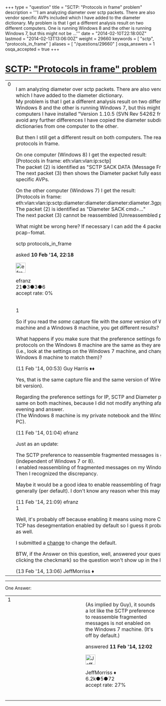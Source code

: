 +++
type = "question"
title = "SCTP: &quot;Protocols in frame&quot; problem"
description = '''I am analyzing diameter over sctp packets.  There are also vendor specific AVPs included which I have added to the diameter dictionary. My problem is that I get a different analysis result on two different computers. One is running Windows 8 and the other is running Windows 7, but this might not be ...'''
date = "2014-02-10T22:18:00Z"
lastmod = "2014-02-13T13:06:00Z"
weight = 29660
keywords = [ "sctp", "protocols_in_frame" ]
aliases = [ "/questions/29660" ]
osqa_answers = 1
osqa_accepted = true
+++

<div class="headNormal">

# [SCTP: "Protocols in frame" problem](/questions/29660/sctp-protocols-in-frame-problem)

</div>

<div id="main-body">

<div id="askform">

<table id="question-table" style="width:100%;"><colgroup><col style="width: 50%" /><col style="width: 50%" /></colgroup><tbody><tr class="odd"><td style="width: 30px; vertical-align: top"><div class="vote-buttons"><span id="post-29660-upvote" class="ajax-command post-vote up" rel="nofollow" title="I like this post (click again to cancel)"> </span><div id="post-29660-score" class="post-score" title="current number of votes">0</div><span id="post-29660-downvote" class="ajax-command post-vote down" rel="nofollow" title="I dont like this post (click again to cancel)"> </span> <span id="favorite-mark" class="ajax-command favorite-mark" rel="nofollow" title="mark/unmark this question as favorite (click again to cancel)"> </span><div id="favorite-count" class="favorite-count"></div></div></td><td><div id="item-right"><div class="question-body"><p>I am analyzing diameter over sctp packets. There are also vendor specific AVPs included which I have added to the diameter dictionary.<br />
My problem is that I get a different analysis result on two different computers. One is running Windows 8 and the other is running Windows 7, but this might not be relevant. On both computers I have installed "Version 1.10.5 (SVN Rev 54262 from /trunk-1.10)". And to avoid any further differences I have copied the diameter subdirectory contaning the dictionaries from one computer to the other.</p><p>But then I still get a different result on both computers. The reason are the detected protocols in frame.</p><p>On one computer (Windows 8) I get the expected result:<br />
[Protocols in frame: eth:vlan:vlan:ip:sctp]<br />
The packet (2) is identified as "SCTP SACK DATA (Message Fragment)"<br />
The next packet (3) then shows the Diameter packet fully eassembled with all vendor specific AVPs.<br />
</p><p>On the other computer (Windows 7) I get the result:<br />
[Protocols in frame: eth:vlan:vlan:ip:sctp:diameter:diameter:diameter:diameter.3gpp:diameter:diameter.3gpp:xml]<br />
The packet (2) is identified as "Diameter SACK cmd=..."<br />
The next packet (3) cannot be reassembled [Unreassembled packet: Diameter]</p><p>What might be wrong here? If necessary I can add the 4 packets around the problem in pcap-fomat.</p></div><div id="question-tags" class="tags-container tags"><span class="post-tag tag-link-sctp" rel="tag" title="see questions tagged &#39;sctp&#39;">sctp</span> <span class="post-tag tag-link-protocols_in_frame" rel="tag" title="see questions tagged &#39;protocols_in_frame&#39;">protocols_in_frame</span></div><div id="question-controls" class="post-controls"></div><div class="post-update-info-container"><div class="post-update-info post-update-info-user"><p>asked <strong>10 Feb '14, 22:18</strong></p><img src="https://secure.gravatar.com/avatar/f76e1057a16ab7d81c0981c956f34ae1?s=32&amp;d=identicon&amp;r=g" class="gravatar" width="32" height="32" alt="efranz&#39;s gravatar image" /><p><span>efranz</span><br />
<span class="score" title="21 reputation points">21</span><span title="3 badges"><span class="badge1">●</span><span class="badgecount">3</span></span><span title="3 badges"><span class="silver">●</span><span class="badgecount">3</span></span><span title="6 badges"><span class="bronze">●</span><span class="badgecount">6</span></span><br />
<span class="accept_rate" title="Rate of the user&#39;s accepted answers">accept rate:</span> <span title="efranz has no accepted answers">0%</span> </br></br></p></div></div><div id="comments-container-29660" class="comments-container"><span id="29665"></span><div id="comment-29665" class="comment"><div id="post-29665-score" class="comment-score">1</div><div class="comment-text"><p>So if you read the <em>same</em> capture file with the <em>same</em> version of Wireshark on a Windows 7 machine and a Windows 8 machine, you get different results?</p><p>What happens if you make sure that the preference settings for the IP, SCTP and Diameter protocols on the Windows 8 machine are the same as they are on the Windows 7 machine (i.e., look at the settings on the Windows 7 machine, and change the settings on the Windows 8 machine to match them)?</p></div><div id="comment-29665-info" class="comment-info"><span class="comment-age">(11 Feb '14, 00:53)</span> <span class="comment-user userinfo">Guy Harris ♦♦</span></div></div><span id="29666"></span><div id="comment-29666" class="comment"><div id="post-29666-score" class="comment-score"></div><div class="comment-text"><p>Yes, that is the same capture file and the same version of Wireshark (in both cases the 64-bit version).<br />
</p><p>Regarding the preference settings for IP, SCTP and Diameter protocol I assume these are the same on both machines, because I did not modify anything afaik. But I will check it in the evening and answer.<br />
(The Windows 8 machine is my private notebook and the Windows 7 machine is the office PC).</p></div><div id="comment-29666-info" class="comment-info"><span class="comment-age">(11 Feb '14, 01:04)</span> <span class="comment-user userinfo">efranz</span></div></div><span id="29726"></span><div id="comment-29726" class="comment"><div id="post-29726-score" class="comment-score"></div><div class="comment-text"><p>Just as an update:<br />
</p><p>The SCTP preference to reassemble fragmented messages is generally not enabled (independent of Windows 7 or 8).<br />
I enabled reassembling of fragmented messages on my Windows 8 machine and forgot it. Then I recognized the discrepancy.<br />
</p><p>Maybe it would be a good idea to enable reassembling of fragmented SCTP messages generally (per default). I don't know any reason wher this may harm.</p></div><div id="comment-29726-info" class="comment-info"><span class="comment-age">(11 Feb '14, 21:09)</span> <span class="comment-user userinfo">efranz</span></div></div><span id="29839"></span><div id="comment-29839" class="comment"><div id="post-29839-score" class="comment-score">1</div><div class="comment-text"><p>Well, it's probably off because enabling it means using more CPU and lots more memory. But TCP has desegmentation enabled by default so I guess it probably makes sense for SCTP to as well.</p><p>I submitted a <a href="https://code.wireshark.org/review/#/c/200/">change</a> to change the default.</p><p>BTW, if the Answer on this question, well, answered your question, please Accept it (by clicking the checkmark) so the question won't show up in the list of unanswered questions.</p></div><div id="comment-29839-info" class="comment-info"><span class="comment-age">(13 Feb '14, 13:06)</span> <span class="comment-user userinfo">JeffMorriss ♦</span></div></div></div><div id="comment-tools-29660" class="comment-tools"></div><div class="clear"></div><div id="comment-29660-form-container" class="comment-form-container"></div><div class="clear"></div></div></td></tr></tbody></table>

------------------------------------------------------------------------

<div class="tabBar">

<span id="sort-top"></span>

<div class="headQuestions">

One Answer:

</div>

</div>

<span id="29713"></span>

<div id="answer-container-29713" class="answer accepted-answer">

<table style="width:100%;"><colgroup><col style="width: 50%" /><col style="width: 50%" /></colgroup><tbody><tr class="odd"><td style="width: 30px; vertical-align: top"><div class="vote-buttons"><span id="post-29713-upvote" class="ajax-command post-vote up" rel="nofollow" title="I like this post (click again to cancel)"> </span><div id="post-29713-score" class="post-score" title="current number of votes">1</div><span id="post-29713-downvote" class="ajax-command post-vote down" rel="nofollow" title="I dont like this post (click again to cancel)"> </span> <span class="accept-answer on" rel="nofollow" title="efranz has selected this answer as the correct answer"> </span></div></td><td><div class="item-right"><div class="answer-body"><p>(As implied by Guy), it sounds a lot like the SCTP preference to reassemble fragmented messages is not enabled on the Windows 7 machine. (It's off by default.)</p></div><div class="answer-controls post-controls"></div><div class="post-update-info-container"><div class="post-update-info post-update-info-user"><p>answered <strong>11 Feb '14, 12:02</strong></p><img src="https://secure.gravatar.com/avatar/e0564001bb7deb960d5d9d9c1e0ba074?s=32&amp;d=identicon&amp;r=g" class="gravatar" width="32" height="32" alt="JeffMorriss&#39;s gravatar image" /><p><span>JeffMorriss ♦</span><br />
<span class="score" title="6219 reputation points"><span>6.2k</span></span><span title="5 badges"><span class="silver">●</span><span class="badgecount">5</span></span><span title="72 badges"><span class="bronze">●</span><span class="badgecount">72</span></span><br />
<span class="accept_rate" title="Rate of the user&#39;s accepted answers">accept rate:</span> <span title="JeffMorriss has 103 accepted answers">27%</span> </br></br></p></div></div><div id="comments-container-29713" class="comments-container"></div><div id="comment-tools-29713" class="comment-tools"></div><div class="clear"></div><div id="comment-29713-form-container" class="comment-form-container"></div><div class="clear"></div></div></td></tr></tbody></table>

</div>

<div class="paginator-container-left">

</div>

</div>

</div>

